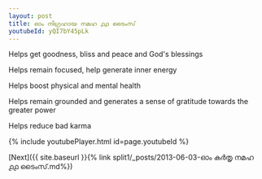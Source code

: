 ```yaml
---
layout: post
title: ഓം നിഗ്രഹായ നമഹ ൧൧ ടൈംസ്
youtubeId: yQI7bY45pLk
---
```

 
 
Helps get goodness, bliss and peace and God's blessings
 
Helps remain focused, help generate inner energy 
 
Helps boost physical and mental health 
 
Helps remain grounded and generates a sense of gratitude towards the greater power 
 
Helps reduce bad karma
 
 
 
 


{% include youtubePlayer.html id=page.youtubeId %}
 
[Next]({{ site.baseurl }}{% link  split1/_posts/2013-06-03-ഓം കർതൃ നമഹ ൧൧ ടൈംസ്.md%})
 
